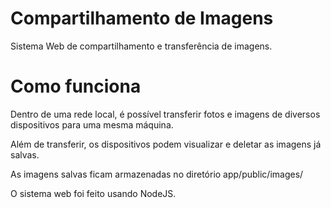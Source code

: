 # Compartilhamento de Imagens
Sistema Web de compartilhamento e transferência de imagens.

# Como funciona
Dentro de uma rede local, é possível transferir fotos e imagens de diversos dispositivos para uma mesma máquina.

Além de transferir, os dispositivos podem visualizar e deletar as imagens já salvas. 

As imagens salvas ficam armazenadas no diretório app/public/images/

O sistema web foi feito usando NodeJS.